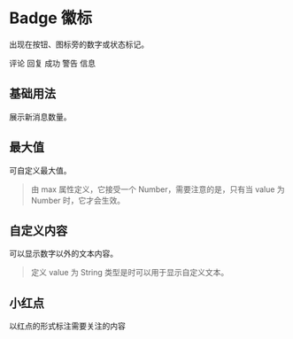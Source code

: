 <script setup>
import { onMounted } from 'vue'

onMounted(() => {
    import('../index.js')
    import('./index.scss')
})
</script>

# Badge 徽标

出现在按钮、图标旁的数字或状态标记。

<div class="row left">
    <ea-badge value="12">
        <ea-button size="small">评论</ea-button>
    </ea-badge>
    <ea-badge value="3" type="primary">
        <ea-button size="small">回复</ea-button>
    </ea-badge>
    <ea-badge value="12" type="success">
        <ea-button size="small">成功</ea-button>
    </ea-badge>
    <ea-badge value="3" type="warning">
        <ea-button size="small">警告</ea-button>
    </ea-badge>
    <ea-badge value="3" type="info">
        <ea-button size="small">信息</ea-button>
    </ea-badge>
</div>

## 基础用法

展示新消息数量。

## 最大值

可自定义最大值。

> 由 max 属性定义，它接受一个 Number，需要注意的是，只有当 value 为 Number 时，它才会生效。

## 自定义内容

可以显示数字以外的文本内容。

> 定义 value 为 String 类型是时可以用于显示自定义文本。

## 小红点

以红点的形式标注需要关注的内容
